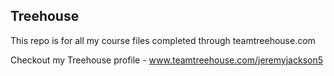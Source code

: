 ## Treehouse

This repo is for all my course files completed through teamtreehouse.com 

Checkout my Treehouse profile - www.teamtreehouse.com/jeremyjackson5

